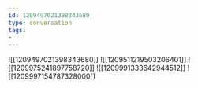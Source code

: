 ```yaml
---
id: 1209497021398343680
type: conversation
tags:
- 
---
```

![[1209497021398343680]]
![[1209511219503206401]]
![[1209975241897758720]]
![[1209991333642944512]]
![[1209997154787328000]]

